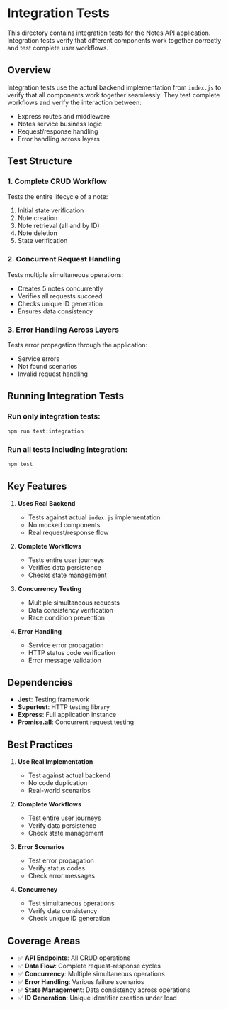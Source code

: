 # Integration Tests

This directory contains integration tests for the Notes API application. Integration tests verify that different components work together correctly and test complete user workflows.

## Overview

Integration tests use the actual backend implementation from `index.js` to verify that all components work together seamlessly. They test complete workflows and verify the interaction between:
- Express routes and middleware
- Notes service business logic
- Request/response handling
- Error handling across layers

## Test Structure

### 1. Complete CRUD Workflow
Tests the entire lifecycle of a note:
1. Initial state verification
2. Note creation
3. Note retrieval (all and by ID)
4. Note deletion
5. State verification

### 2. Concurrent Request Handling
Tests multiple simultaneous operations:
- Creates 5 notes concurrently
- Verifies all requests succeed
- Checks unique ID generation
- Ensures data consistency

### 3. Error Handling Across Layers
Tests error propagation through the application:
- Service errors
- Not found scenarios
- Invalid request handling

## Running Integration Tests

### Run only integration tests:
```bash
npm run test:integration
```

### Run all tests including integration:
```bash
npm test
```

## Key Features

1. **Uses Real Backend**
   - Tests against actual `index.js` implementation
   - No mocked components
   - Real request/response flow

2. **Complete Workflows**
   - Tests entire user journeys
   - Verifies data persistence
   - Checks state management

3. **Concurrency Testing**
   - Multiple simultaneous requests
   - Data consistency verification
   - Race condition prevention

4. **Error Handling**
   - Service error propagation
   - HTTP status code verification
   - Error message validation

## Dependencies

- **Jest**: Testing framework
- **Supertest**: HTTP testing library
- **Express**: Full application instance
- **Promise.all**: Concurrent request testing

## Best Practices

1. **Use Real Implementation**
   - Test against actual backend
   - No code duplication
   - Real-world scenarios

2. **Complete Workflows**
   - Test entire user journeys
   - Verify data persistence
   - Check state management

3. **Error Scenarios**
   - Test error propagation
   - Verify status codes
   - Check error messages

4. **Concurrency**
   - Test simultaneous operations
   - Verify data consistency
   - Check unique ID generation

## Coverage Areas

- ✅ **API Endpoints**: All CRUD operations
- ✅ **Data Flow**: Complete request-response cycles
- ✅ **Concurrency**: Multiple simultaneous operations
- ✅ **Error Handling**: Various failure scenarios
- ✅ **State Management**: Data consistency across operations
- ✅ **ID Generation**: Unique identifier creation under load
